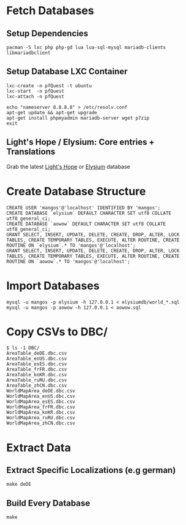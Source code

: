 # Fetch Databases

## Setup Dependencies

	pacman -S lxc php php-gd lua lua-sql-mysql mariadb-clients libmariadbclient

## Setup Database LXC Container

    lxc-create -n pfQuest -t ubuntu
    lxc-start  -n pfQuest
    lxc-attach -n pfQuest

    echo "nameserver 8.8.8.8" > /etc/resolv.conf
    apt-get update && apt-get upgrade
    apt-get install phpmyadmin mariadb-server wget p7zip
    exit

## Light's Hope / Elysium: Core entries + Translations

Grab the latest [Light's Hope](https://github.com/LightsHope/server/releases) or [Elysium](https://github.com/elysium-project/database) database

# Create Database Structure

    CREATE USER 'mangos'@'localhost' IDENTIFIED BY 'mangos';
    CREATE DATABASE `elysium` DEFAULT CHARACTER SET utf8 COLLATE utf8_general_ci;
    CREATE DATABASE `aowow` DEFAULT CHARACTER SET utf8 COLLATE utf8_general_ci;
    GRANT SELECT, INSERT, UPDATE, DELETE, CREATE, DROP, ALTER, LOCK TABLES, CREATE TEMPORARY TABLES, EXECUTE, ALTER ROUTINE, CREATE ROUTINE ON `elysium`.* TO 'mangos'@'localhost';
    GRANT SELECT, INSERT, UPDATE, DELETE, CREATE, DROP, ALTER, LOCK TABLES, CREATE TEMPORARY TABLES, EXECUTE, ALTER ROUTINE, CREATE ROUTINE ON `aowow`.* TO 'mangos'@'localhost';

# Import Databases

    mysql -u mangos -p elysium -h 127.0.0.1 < elysiumdb/world_*.sql
    mysql -u mangos -p aowow -h 127.0.0.1 < aowow.sql

# Copy CSVs to DBC/

    $ ls -1 DBC/
    AreaTable_deDE.dbc.csv
    AreaTable_enUS.dbc.csv
    AreaTable_esES.dbc.csv
    AreaTable_frFR.dbc.csv
    AreaTable_koKR.dbc.csv
    AreaTable_ruRU.dbc.csv
    AreaTable_zhCN.dbc.csv
    WorldMapArea_deDE.dbc.csv
    WorldMapArea_enUS.dbc.csv
    WorldMapArea_esES.dbc.csv
    WorldMapArea_frFR.dbc.csv
    WorldMapArea_koKR.dbc.csv
    WorldMapArea_ruRU.dbc.csv
    WorldMapArea_zhCN.dbc.csv

# Extract Data

## Extract Specific Localizations (e.g german)

    make deDE

## Build Every Database

    make

